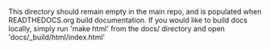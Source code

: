 This directory should remain empty in the main repo, and is
populated when  READTHEDOCS.org build documentation. If you would like
to build docs locally, simply run 'make html' from the docs/ directory
and open 'docs/_build/html/index.html'
